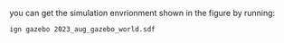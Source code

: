 you can get the simulation envrionment shown in the figure by running:

```ign gazebo 2023_aug_gazebo_world.sdf ```

